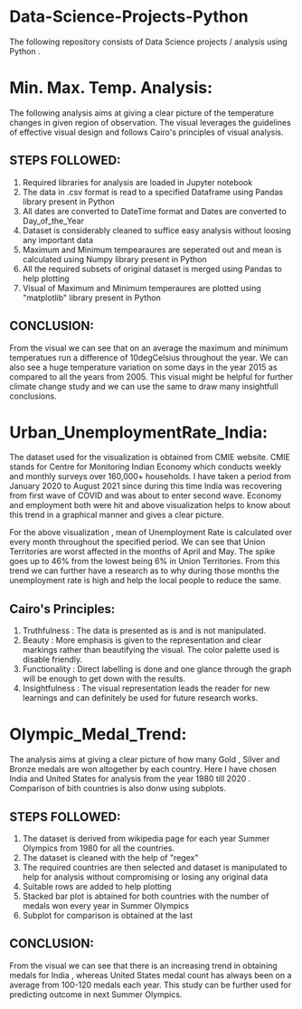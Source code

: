 # Data-Science-Projects-Python
The following repository consists of Data Science projects / analysis using Python . 

# Min. Max. Temp. Analysis:
The following analysis aims at giving a clear picture of the temperature changes in given region of observation. The visual leverages the guidelines of effective visual design
and follows Cairo's principles of visual analysis. 

## STEPS FOLLOWED:
1) Required libraries for analysis are loaded in Jupyter notebook
2) The data in .csv format is read to a specified Dataframe using Pandas library present in Python
3) All dates are converted to DateTime format and Dates are converted to Day_of_the_Year
4) Dataset is considerably cleaned to suffice easy analysis without loosing any important data
5) Maximum and Minimum tempearaures are seperated out and mean is calculated using Numpy library present in Python
6) All the required subsets of original dataset is merged using Pandas to help plotting
7) Visual of Maximum and Minimum temperaures are plotted using "matplotlib" library present in Python

## CONCLUSION:
From the visual we can see that on an average the maximum and minimum temperatues run a difference of 10degCelsius throughout the year. We can also see a huge temperature variation on some days in the year 2015 as compared to all the years from 2005. This visual might be helpful for further climate change study and we can use the same to draw many insightfull conclusions.



# Urban_UnemploymentRate_India:
The dataset used for the visualization is obtained from CMIE website. CMIE stands for Centre for Monitoring Indian Economy which conducts weekly and monthly surveys over 160,000+ households. I have taken a period from January 2020 to August 2021 since during this time India was recovering from first wave of COVID and was about to enter second wave. Economy and employment both were hit and above visualization helps to know about this trend in a graphical manner and gives a clear picture.

For the above visualization , mean of Unemployment Rate is calculated over every month throughout the specified period. We can see that Union Territories are worst affected in the months of April and May. The spike goes up to 46% from the lowest being 6% in Union Territories. From this trend we can further have a research as to why during those months the unemployment rate is high and help the local people to reduce the same.

## Cairo's Principles:
1) Truthfulness : The data is presented as is and is not manipulated.
2) Beauty : More emphasis is given to the representation and clear markings rather than beautifying the visual. The color palette used is disable friendly.
4) Functionality : Direct labelling is done and one glance through the graph will be enough to get down with the results.
5) Insightfulness : The visual representation leads the reader for new learnings and can definitely be used for future research works.


# Olympic_Medal_Trend:

The analysis aims at giving a clear picture of how many Gold , Silver and Bronze medals are won altogether by each country. Here I have chosen India and United States for analysis from the year 1980 till 2020 . Comparison of bith countries is also donw using subplots. 

## STEPS FOLLOWED:
1) The dataset is derived from wikipedia page for each year Summer Olympics from 1980 for all the countries.
2) The dataset is cleaned with the help of "regex"
3) The required countries are then selected and dataset is manipulated to help for analysis without compromising or losing any original data
4) Suitable rows are added to help plotting
5) Stacked bar plot is abtained for both countries with the number of medals won every year in Summer Olympics
6) Subplot for comparison is obtained at the last

## CONCLUSION:
From the visual we can see that there is an increasing trend in obtaining medals for India , whereas United States medal count has always been on a average from 100-120 medals each year. This study can be further used for predicting outcome in next Summer Olympics.  
